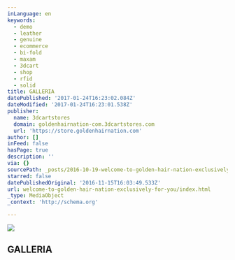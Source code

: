 ```yaml
---
inLanguage: en
keywords:
  - demo
  - leather
  - genuine
  - ecommerce
  - bi-fold
  - maxam
  - 3dcart
  - shop
  - rfid
  - solid
title: GALLERIA
datePublished: '2017-01-24T16:23:02.084Z'
dateModified: '2017-01-24T16:23:01.538Z'
publisher:
  name: 3dcartstores
  domain: goldenhairnation-com.3dcartstores.com
  url: 'https://store.goldenhairnation.com'
author: []
inFeed: false
hasPage: true
description: ''
via: {}
sourcePath: _posts/2016-10-19-welcome-to-golden-hair-nation-exclusively-for-you.md
starred: false
datePublishedOriginal: '2016-11-15T16:03:49.533Z'
url: welcome-to-golden-hair-nation-exclusively-for-you/index.html
_type: MediaObject
_context: 'http://schema.org'

---
```

<article style=""><img src="https://imgflo.herokuapp.com/graph/2b2431f8e7ba7b0/c452d57cd26b6a95a88f7c87d571e3b4/noop.jpg?input=http%3A%2F%2Fgoldenhairnation-com.3dcartstores.com%2Fassets%2Fimages%2Fgolden%2520hair%2520nation%2520logo.jpg" /><h1>GALLERIA</h1></article>